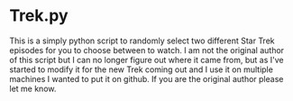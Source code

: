 # Trek.py
This is a simply python script to randomly select two different Star Trek episodes for you to choose between to watch.  I am not the original author of this script but I can no longer figure out where it came from, but as I've started to modify it for the new Trek coming out and I use it on multiple machines I wanted to put it on github.  If you are the original author please let me know.
